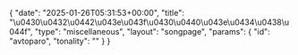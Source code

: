 {
    "date": "2025-01-26T05:31:53+00:00",
    "title": "\u0430\u0432\u0442\u043e\u043f\u0430\u0440\u043e\u0434\u0438\u044f",
    "type": "miscellaneous",
    "layout": "songpage",
    "params": {
        "id": "avtoparo",
        "tonality": ""
    }
}